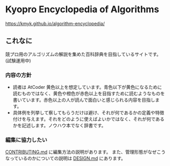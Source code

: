 # Kyopro Encyclopedia of Algorithms

<https://kmyk.github.io/algorithm-encyclopedia/>

## これなに

競プロ用のアルゴリズムの解説を集めた百科辞典を目指しているサイトです。(試験運用中)

### 内容の方針

-   読者は AtCoder 黄色以上を想定しています。青色以下が黄色になるために読むものではなく、黄色や橙色が赤色以上を目指すために読むようなものを書いています。赤色以上の人が読んで面白いと感じられる内容を目指します。
-   具体例を列挙して察してもらうだけは避け、それが何であるかの定義や特徴付けを与えます。それをどのように使えばよいかではなく、それが何であるかを記述します。ノウハウ本でなく辞書です。

### 編集に協力したい

[CONTRIBUTING.md](https://github.com/kmyk/algorithm-encyclopedia/blob/gh-pages/CONTRIBUTING.md) に編集方法の説明があります。
また、管理形態がなぜこうなっているのかについての説明は [DESIGN.md](https://github.com/kmyk/algorithm-encyclopedia/blob/gh-pages/DESIGN.md) にあります。
